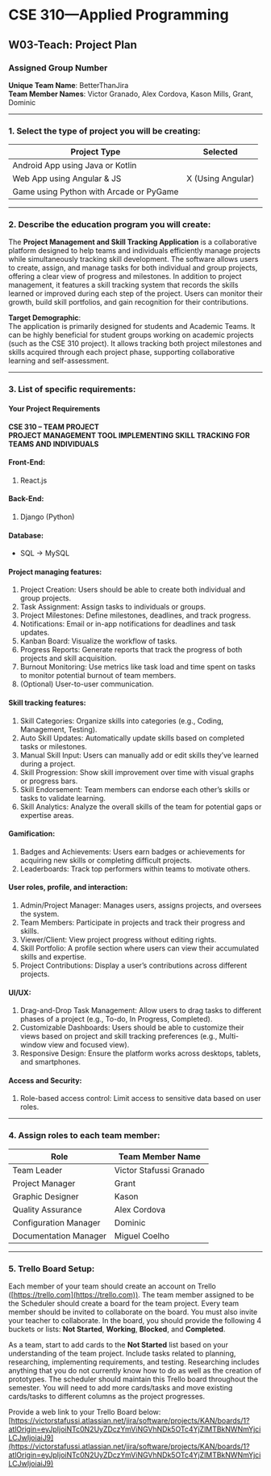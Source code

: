 # CSE 310—Applied Programming  
## W03-Teach: Project Plan

### Assigned Group Number  
**Unique Team Name**: BetterThanJira  
**Team Member Names**: Victor Granado, Alex Cordova, Kason Mills, Grant, Dominic  

---

### 1. Select the type of project you will be creating:  

| Project Type                           | Selected               |
|----------------------------------------|------------------------|
| Android App using Java or Kotlin       |                        |
| Web App using Angular & JS        | X (Using Angular)     |
| Game using Python with Arcade or PyGame|                        |

---

### 2. Describe the education program you will create:

The **Project Management and Skill Tracking Application** is a collaborative platform designed to help teams and individuals efficiently manage projects while simultaneously tracking skill development. The software allows users to create, assign, and manage tasks for both individual and group projects, offering a clear view of progress and milestones. In addition to project management, it features a skill tracking system that records the skills learned or improved during each step of the project. Users can monitor their growth, build skill portfolios, and gain recognition for their contributions.

**Target Demographic**:  
The application is primarily designed for students and Academic Teams. It can be highly beneficial for student groups working on academic projects (such as the CSE 310 project). It allows tracking both project milestones and skills acquired through each project phase, supporting collaborative learning and self-assessment.

---

### 3. List of specific requirements:

#### **Your Project Requirements**  
**CSE 310 – TEAM PROJECT**  
**PROJECT MANAGEMENT TOOL IMPLEMENTING SKILL TRACKING FOR TEAMS AND INDIVIDUALS**

#### **Front-End**:
1. React.js  

#### **Back-End**:
1. Django (Python)  

#### **Database**:
- SQL -> MySQL  

#### **Project managing features**:
1. Project Creation: Users should be able to create both individual and group projects.  
2. Task Assignment: Assign tasks to individuals or groups.  
3. Project Milestones: Define milestones, deadlines, and track progress.  
4. Notifications: Email or in-app notifications for deadlines and task updates.  
5. Kanban Board: Visualize the workflow of tasks.  
6. Progress Reports: Generate reports that track the progress of both projects and skill acquisition.  
7. Burnout Monitoring: Use metrics like task load and time spent on tasks to monitor potential burnout of team members.  
8. (Optional) User-to-user communication.  

#### **Skill tracking features**:
1. Skill Categories: Organize skills into categories (e.g., Coding, Management, Testing).  
2. Auto Skill Updates: Automatically update skills based on completed tasks or milestones.  
3. Manual Skill Input: Users can manually add or edit skills they’ve learned during a project.  
4. Skill Progression: Show skill improvement over time with visual graphs or progress bars.  
5. Skill Endorsement: Team members can endorse each other’s skills or tasks to validate learning.  
6. Skill Analytics: Analyze the overall skills of the team for potential gaps or expertise areas.  

#### **Gamification**:
1. Badges and Achievements: Users earn badges or achievements for acquiring new skills or completing difficult projects.  
2. Leaderboards: Track top performers within teams to motivate others.  

#### **User roles, profile, and interaction**:
1. Admin/Project Manager: Manages users, assigns projects, and oversees the system.  
2. Team Members: Participate in projects and track their progress and skills.  
3. Viewer/Client: View project progress without editing rights.  
4. Skill Portfolio: A profile section where users can view their accumulated skills and expertise.  
5. Project Contributions: Display a user’s contributions across different projects.  

#### **UI/UX**:
1. Drag-and-Drop Task Management: Allow users to drag tasks to different phases of a project (e.g., To-do, In Progress, Completed).  
2. Customizable Dashboards: Users should be able to customize their views based on project and skill tracking preferences (e.g., Multi-window view and focused view).  
3. Responsive Design: Ensure the platform works across desktops, tablets, and smartphones.  

#### **Access and Security**:
1. Role-based access control: Limit access to sensitive data based on user roles.

---

### 4. Assign roles to each team member:

| **Role**               | **Team Member Name**         |
|------------------------|------------------------------|
| Team Leader             | Victor Stafussi Granado      |
| Project Manager         | Grant                        |
| Graphic Designer        | Kason                        |
| Quality Assurance       | Alex Cordova                 |
| Configuration Manager   | Dominic                      |
| Documentation Manager   | Miguel Coelho                |

---

### 5. Trello Board Setup:

Each member of your team should create an account on Trello ([https://trello.com](https://trello.com)). The team member assigned to be the Scheduler should create a board for the team project. Every team member should be invited to collaborate on the board. You must also invite your teacher to collaborate. In the board, you should provide the following 4 buckets or lists: **Not Started**, **Working**, **Blocked**, and **Completed**.

As a team, start to add cards to the **Not Started** list based on your understanding of the team project. Include tasks related to planning, researching, implementing requirements, and testing. Researching includes anything that you do not currently know how to do as well as the creation of prototypes. The scheduler should maintain this Trello board throughout the semester. You will need to add more cards/tasks and move existing cards/tasks to different columns as the project progresses.  

Provide a web link to your Trello Board below:  
[https://victorstafussi.atlassian.net/jira/software/projects/KAN/boards/1?atlOrigin=eyJpIjoiNTc0N2UyZDczYmViNGVhNDk5OTc4YjZlMTBkNWNmYjciLCJwIjoiaiJ9](https://victorstafussi.atlassian.net/jira/software/projects/KAN/boards/1?atlOrigin=eyJpIjoiNTc0N2UyZDczYmViNGVhNDk5OTc4YjZlMTBkNWNmYjciLCJwIjoiaiJ9)
